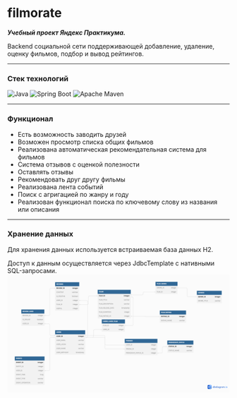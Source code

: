 # filmorate

***Учебный проект Яндекс Практикума.***

Backend социальной сети поддерживающей добавление, удаление, оценку фильмов, подбор и вывод рейтингов.

---
### Стек технологий

![Java](https://img.shields.io/badge/java-%23ED8B00.svg?style=for-the-badge&logo=java&logoColor=white)
![Spring Boot](https://img.shields.io/badge/spring%20Boot-%236DB33F.svg?style=for-the-badge&logo=spring&logoColor=white)
![Apache Maven](https://img.shields.io/badge/Apache%20Maven-C71A36?style=for-the-badge&logo=Apache%20Maven&logoColor=white)

---
### Функционал
- Есть возможность заводить друзей
- Возможен просмотр списка общих фильмов
- Реализована автоматическая рекомендательная система для фильмов
- Система отзывов с оценкой полезности
- Оставлять отзывы
- Рекомендовать друг другу фильмы
- Реализована лента событий
- Поиск с агригацией по жанру и году
- Реализован функционал поиска по ключевому слову из названия или описания

---
### Хранение данных

Для хранения данных используется встраиваемая база данных H2.

Доступ к данным осуществляется через JdbcTemplate с нативными SQL-запросами.
![ER](https://github.com/CHABNDHEANEE/java-filmorate/blob/main/ER.png?raw=true)
